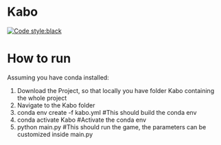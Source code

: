 # Kabo
[![Code style:black](https://img.shields.io/badge/code%20style-black-000000.svg)](https://github.com/ambv/black)

# How to run

Assuming you have conda installed:

1) Download the Project, so that locally you have folder Kabo containing the whole project
2) Navigate to the Kabo folder
3) conda env create -f kabo.yml #This should build the conda env
4) conda activate Kabo #Activate the conda env
5) python main.py #This should run the game, the parameters can be customized inside main.py
